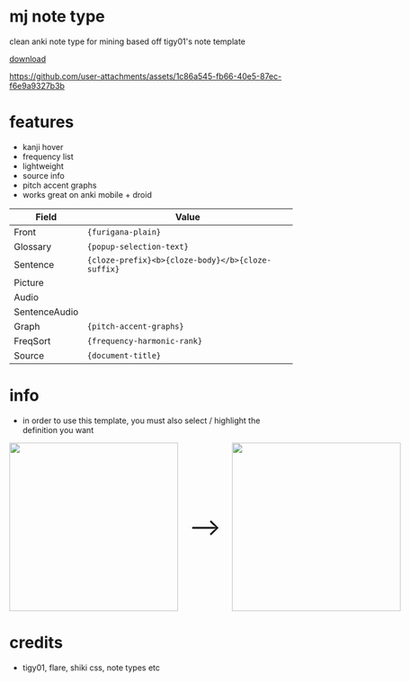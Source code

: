 # mj note type
clean anki note type for mining based off tigy01's note template

[download](https://raw.githubusercontent.com/watchtheflowers/mj-s-note-type/main/mj%20auto%20mining.apkg)


https://github.com/user-attachments/assets/1c86a545-fb66-40e5-87ec-f6e9a9327b3b

# features
- kanji hover
- frequency list
- lightweight
- source info
- pitch accent graphs
- works great on anki mobile + droid

| Field              | Value                                             |
| ------------------ | ------------------------------------------------- |
| Front              | `{furigana-plain}`                                |
| Glossary           | `{popup-selection-text}`                          |
| Sentence           | `{cloze-prefix}<b>{cloze-body}</b>{cloze-suffix}` |
| Picture            |                                                   |
| Audio              |                                                   |
| SentenceAudio      |                                                   |
| Graph              | `{pitch-accent-graphs}`                           |
| FreqSort           | `{frequency-harmonic-rank}`                       |
| Source             | `{document-title}`                                |

# info
- in order to use this template, you must also select / highlight the definition you want
<div align="center" style="display: inline-flex; align-items: center; gap: 20px;">
  <img src="https://github.com/user-attachments/assets/0c5c2cd6-f420-4ba5-a7b8-57e5132c222d" height="300px" />
  <span style="font-size: 3em;">⟶</span>
  <img src="https://github.com/user-attachments/assets/e06c5e53-c00e-476d-9634-e05679e42619" height="300px" />
</div>







# credits
- tigy01, flare, shiki css, note types etc
